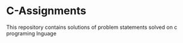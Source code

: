 # C-Assignments
This repository contains solutions of problem statements solved on c programing lnguage
